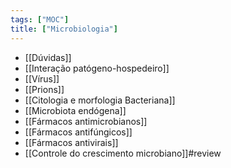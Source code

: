 ```yaml
---
tags: ["MOC"]
title: ["Microbiologia"]
---
```

+ [[Dúvidas]]
+ [[Interação patógeno-hospedeiro]]
+ [[Vírus]]
+ [[Prions]]
+ [[Citologia e morfologia Bacteriana]]
+ [[Microbiota endógena]]
+ [[Fármacos antimicrobianos]]
+ [[Fármacos antifúngicos]]
+ [[Fármacos antivirais]]
+ [[Controle do crescimento microbiano]]#review 
